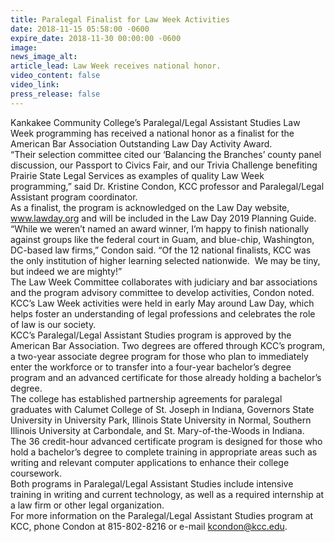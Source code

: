 ```yaml
---
title: Paralegal Finalist for Law Week Activities
date: 2018-11-15 05:58:00 -0600
expire_date: 2018-11-30 00:00:00 -0600
image:
news_image_alt:
article_lead: Law Week receives national honor.
video_content: false
video_link:
press_release: false
---
```


Kankakee Community College’s Paralegal/Legal Assistant Studies Law Week programming has received a national honor as a finalist for the American Bar Association Outstanding Law Day Activity Award.<br>“Their selection committee cited our ‘Balancing the Branches’ county panel discussion, our Passport to Civics Fair, and our Trivia Challenge benefiting Prairie State Legal Services as examples of quality Law Week programming,” said Dr. Kristine Condon, KCC professor and Paralegal/Legal Assistant program coordinator.<br>As a finalist, the program is acknowledged on the Law Day website, www.lawday.org and will be included in the Law Day 2019 Planning Guide.<br>“While we weren’t named an award winner, I’m happy to finish nationally against groups like the federal court in Guam, and blue-chip, Washington, DC-based law firms,” Condon said. “Of the 12 national finalists, KCC was the only institution of higher learning selected nationwide.&nbsp; We may be tiny, but indeed we are mighty!”<br>The Law Week Committee collaborates with judiciary and bar associations and the program advisory committee to develop activities, Condon noted.<br>KCC’s Law Week activities were held in early May around Law Day, which helps foster an understanding of legal professions and celebrates the role of law is our society.<br>KCC’s Paralegal/Legal Assistant Studies program is approved by the American Bar Association. Two degrees are offered through KCC’s program, a two-year associate degree program for those who plan to immediately enter the workforce or to transfer into a four-year bachelor’s degree program and an advanced certificate for those already holding a bachelor’s degree.<br>The college has established partnership agreements for paralegal graduates with Calumet College of St. Joseph in Indiana, Governors State University in University Park, Illinois State University in Normal, Southern Illinois University at Carbondale, and St. Mary-of-the-Woods in Indiana.<br>The 36 credit-hour advanced certificate program is designed for those who hold a bachelor’s degree to complete training in appropriate areas such as writing and relevant computer applications to enhance their college coursework.<br>Both programs in Paralegal/Legal Assistant Studies include intensive training in writing and current technology, as well as a required internship at a law firm or other legal organization.<br>For more information on the Paralegal/Legal Assistant Studies program at KCC, phone Condon at 815-802-8216 or e-mail kcondon@kcc.edu.